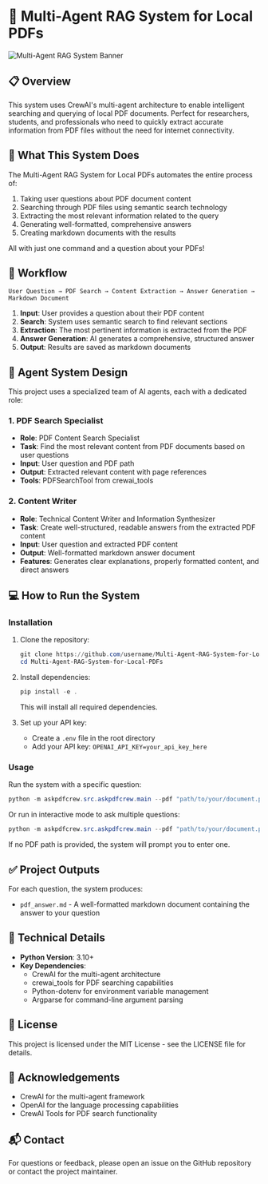 # 🤖 Multi-Agent RAG System for Local PDFs

![Multi-Agent RAG System Banner](https://github.com/user/Multi-Agent-RAG-System-for-Local-PDFs/raw/main/doc/system-flowchart.png)

## 📋 Overview

This system uses CrewAI's multi-agent architecture to enable intelligent searching and querying of local PDF documents. Perfect for researchers, students, and professionals who need to quickly extract accurate information from PDF files without the need for internet connectivity.

## 🚀 What This System Does

The Multi-Agent RAG System for Local PDFs automates the entire process of:

1. Taking user questions about PDF document content
2. Searching through PDF files using semantic search technology
3. Extracting the most relevant information related to the query
4. Generating well-formatted, comprehensive answers
5. Creating markdown documents with the results

All with just one command and a question about your PDFs!

## 🔄 Workflow

```
User Question → PDF Search → Content Extraction → Answer Generation → Markdown Document
```

1. **Input**: User provides a question about their PDF content
2. **Search**: System uses semantic search to find relevant sections
3. **Extraction**: The most pertinent information is extracted from the PDF
4. **Answer Generation**: AI generates a comprehensive, structured answer
5. **Output**: Results are saved as markdown documents

## 👥 Agent System Design

This project uses a specialized team of AI agents, each with a dedicated role:

### 1. PDF Search Specialist

- **Role**: PDF Content Search Specialist
- **Task**: Find the most relevant content from PDF documents based on user questions
- **Input**: User question and PDF path
- **Output**: Extracted relevant content with page references
- **Tools**: PDFSearchTool from crewai_tools

### 2. Content Writer

- **Role**: Technical Content Writer and Information Synthesizer
- **Task**: Create well-structured, readable answers from the extracted PDF content
- **Input**: User question and extracted PDF content
- **Output**: Well-formatted markdown answer document
- **Features**: Generates clear explanations, properly formatted content, and direct answers

## 💻 How to Run the System

### Installation

1. Clone the repository:

   ```powershell
   git clone https://github.com/username/Multi-Agent-RAG-System-for-Local-PDFs.git
   cd Multi-Agent-RAG-System-for-Local-PDFs
   ```

2. Install dependencies:

   ```powershell
   pip install -e .
   ```

   This will install all required dependencies.

3. Set up your API key:
   - Create a `.env` file in the root directory
   - Add your API key: `OPENAI_API_KEY=your_api_key_here`

### Usage

Run the system with a specific question:

```powershell
python -m askpdfcrew.src.askpdfcrew.main --pdf "path/to/your/document.pdf" --question "What is the main topic of this document?"
```

Or run in interactive mode to ask multiple questions:

```powershell
python -m askpdfcrew.src.askpdfcrew.main --pdf "path/to/your/document.pdf" --interactive
```

If no PDF path is provided, the system will prompt you to enter one.

## ✅ Project Outputs

For each question, the system produces:

- `pdf_answer.md` - A well-formatted markdown document containing the answer to your question

## 🔧 Technical Details

- **Python Version**: 3.10+
- **Key Dependencies**:
  - CrewAI for the multi-agent architecture
  - crewai_tools for PDF searching capabilities
  - Python-dotenv for environment variable management
  - Argparse for command-line argument parsing

## 📝 License

This project is licensed under the MIT License - see the LICENSE file for details.

## 🙏 Acknowledgements

- CrewAI for the multi-agent framework
- OpenAI for the language processing capabilities
- CrewAI Tools for PDF search functionality

## 📬 Contact

For questions or feedback, please open an issue on the GitHub repository or contact the project maintainer.
